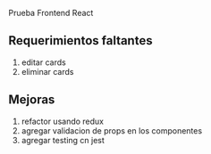 Prueba Frontend React

## Requerimientos faltantes

1) editar cards
2) eliminar cards

## Mejoras 

1) refactor usando redux
2) agregar validacion de props en los componentes
3) agregar testing cn jest